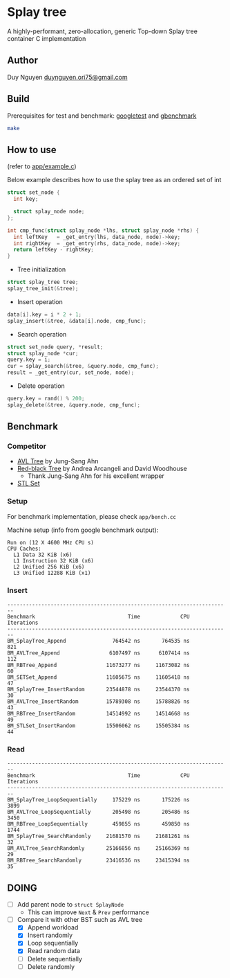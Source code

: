 # Splay tree

A highly-performant, zero-allocation, generic Top-down Splay tree container C implementation

## Author

Duy Nguyen <duynguyen.ori75@gmail.com>

## Build

Prerequisites for test and benchmark: [googletest](https://github.com/google/googletest) and [gbenchmark](https://github.com/google/benchmark)

```sh
make
```

## How to use

(refer to [app/example.c](app/example.c))

Below example describes how to use the splay tree as an ordered set of int

```C
struct set_node {
  int key;

  struct splay_node node;
};

int cmp_func(struct splay_node *lhs, struct splay_node *rhs) {
  int leftKey   = _get_entry(lhs, data_node, node)->key;
  int rightKey  = _get_entry(rhs, data_node, node)->key;
  return leftKey - rightKey;
}
```

* Tree initialization

```C
struct splay_tree tree;
splay_tree_init(&tree);
```

* Insert operation

```C
data[i].key = i * 2 + 1;
splay_insert(&tree, &data[i].node, cmp_func);
```

* Search operation

```C
struct set_node query, *result;
struct splay_node *cur;
query.key = i;
cur = splay_search(&tree, &query.node, cmp_func);
result = _get_entry(cur, set_node, node);
```

* Delete operation

```C
query.key = rand() % 200;
splay_delete(&tree, &query.node, cmp_func);
```

## Benchmark

### Competitor

- [AVL Tree](https://github.com/greensky00/avltree) by Jung-Sang Ahn
- [Red-black Tree](https://github.com/greensky00/avltree/blob/master/rbtree/rbtree.c) by Andrea Arcangeli and David Woodhouse
  - Thank Jung-Sang Ahn for his excellent wrapper
- [STL Set](https://en.cppreference.com/w/cpp/container/set)

### Setup

For benchmark implementation, please check `app/bench.cc`

Machine setup (info from google benchmark output):

```shell
Run on (12 X 4600 MHz CPU s)
CPU Caches:
  L1 Data 32 KiB (x6)
  L1 Instruction 32 KiB (x6)
  L2 Unified 256 KiB (x6)
  L3 Unified 12288 KiB (x1)
```

### Insert

```shell
------------------------------------------------------------------------
Benchmark                              Time             CPU   Iterations
------------------------------------------------------------------------
BM_SplayTree_Append               764542 ns       764535 ns          821
BM_AVLTree_Append                6107497 ns      6107414 ns          112
BM_RBTree_Append                11673277 ns     11673082 ns           60
BM_SETSet_Append                11605675 ns     11605418 ns           47
BM_SplayTree_InsertRandom       23544878 ns     23544370 ns           30
BM_AVLTree_InsertRandom         15789308 ns     15788826 ns           43
BM_RBTree_InsertRandom          14514992 ns     14514668 ns           49
BM_STLSet_InsertRandom          15506062 ns     15505384 ns           44
```

### Read

```shell
------------------------------------------------------------------------
Benchmark                              Time             CPU   Iterations
------------------------------------------------------------------------
BM_SplayTree_LoopSequentially     175229 ns       175226 ns         3899
BM_AVLTree_LoopSequentially       205498 ns       205486 ns         3450
BM_RBTree_LoopSequentially        459855 ns       459850 ns         1744
BM_SplayTree_SearchRandomly     21681570 ns     21681261 ns           32
BM_AVLTree_SearchRandomly       25166856 ns     25166369 ns           29
BM_RBTree_SearchRandomly        23416536 ns     23415394 ns           35

```

## DOING

- [ ] Add parent node to `struct SplayNode`
  - This can improve `Next` & `Prev` performance
- [ ] Compare it with other BST such as AVL tree
  - [x] Append workload
  - [x] Insert randomly
  - [x] Loop sequentially
  - [x] Read random data
  - [ ] Delete sequentially
  - [ ] Delete randomly